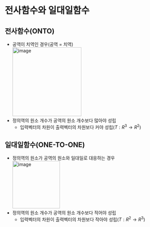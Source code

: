 # 전사함수와 일대일함수

## 전사함수(ONTO)

- 공역이 치역인 경우(공역 = 치역) <br/>
  <img width="215" alt="image" src="https://github.com/y100861/Linear_Algebra/assets/107607076/53d923e8-f6a9-4af8-b41c-f1206f0ab64e"> <br/>
 - 정의역의 원소 개수가 공역의 원소 개수보다 많아야 성립
   - 입력벡터의 차원이 출력벡터의 차원보다 커야 성립($T: R^3 → R^2$) 


## 일대일함수(ONE-TO-ONE)

- 정의역의 원소가 공역의 원소와 일대일로 대응하는 경우 <br/>
  <img width="148" alt="image" src="https://github.com/y100861/Linear_Algebra/assets/107607076/24c2fa06-68d6-4d2d-801d-f0b25ec86ebc"> <br/>
- 정의역의 원소 개수가 공역의 원소 개수보다 적어야 성립
  - 입력벡터의 차원이 출력벡터의 차원보다 작아야 성립($T: R^2 → R^3$) 
